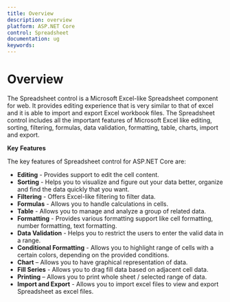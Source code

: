 ```yaml
---
title: Overview
description: overview
platform: ASP.NET Core
control: Spreadsheet
documentation: ug
keywords: 
---
```

# Overview

The Spreadsheet control is a Microsoft Excel-like Spreadsheet component for web. It provides editing experience that is very similar to that of excel and it is able to import and export Excel workbook files. The Spreadsheet control includes all the important features of Microsoft Excel like editing, sorting, filtering, formulas, data validation, formatting, table, charts, import and export.

**Key** **Features**

The key features of Spreadsheet control for ASP.NET Core are:

* **Editing** - Provides support to edit the cell content.
* **Sorting** - Helps you to visualize and figure out your data better, organize and find the data quickly that you want.
* **Filtering** - Offers Excel-like filtering to filter data.
* **Formulas** - Allows you to handle calculations in cells.
* **Table** - Allows you to manage and analyze a group of related data.
* **Formatting** - Provides various formatting support like cell formatting, number formatting, text formatting.
* **Data Validation** - Helps you to restrict the users to enter the valid data in a range.
* **Conditional Formatting** - Allows you to highlight range of cells with a certain colors, depending on the provided conditions.
* **Chart** – Allows you to have graphical representation of data.
* **Fill Series** - Allows you to drag fill data based on adjacent cell data.
* **Printing** – Allows you to print whole sheet / selected range of data.
* **Import and Export** - Allows you to import excel files to view and export Spreadsheet as excel files.
